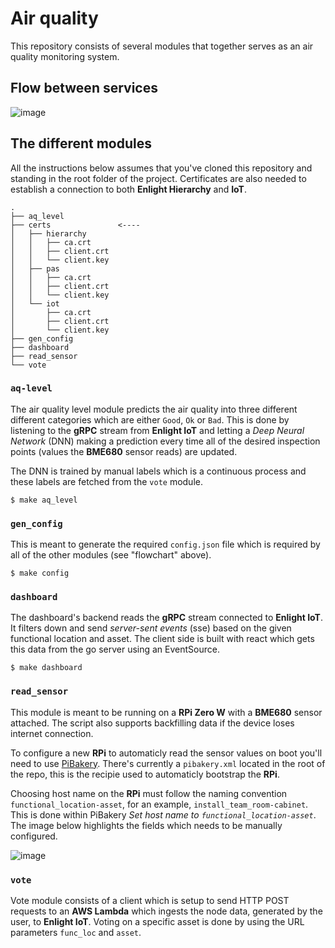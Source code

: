 # Air quality
This repository consists of several modules that together serves as an air quality monitoring system.

## Flow between services
![image](https://user-images.githubusercontent.com/16987380/43758634-0a058560-9a1d-11e8-8c8e-7110207c8e62.png)

## The different modules
All the instructions below assumes that you've cloned this repository and standing in the root folder of the project. Certificates are also needed to establish a connection to both **Enlight Hierarchy** and **IoT**.

```
.
├── aq_level
├── certs               <----
│   ├── hierarchy
│   │   ├── ca.crt
│   │   ├── client.crt
│   │   └── client.key
│   ├── pas
│   │   ├── ca.crt
│   │   ├── client.crt
│   │   └── client.key
│   └── iot
│       ├── ca.crt
│       ├── client.crt
│       └── client.key
├── gen_config
├── dashboard
├── read_sensor
└── vote
```
### `aq-level`
The air quality level module predicts the air quality into three different different categories which are either `Good`, `Ok` or `Bad`. This is done by listening to the **gRPC** stream from **Enlight IoT** and letting a *Deep Neural Network* (DNN) making a prediction every time all of the desired inspection points (values the **BME680** sensor reads) are updated.

The DNN is trained by manual labels which is a continuous process and these labels are fetched from the `vote` module.
```
$ make aq_level
```

### `gen_config`
This is meant to generate the required `config.json` file which is required by all of the other modules (see "flowchart" above).
```
$ make config
```
### `dashboard`
The dashboard's backend reads the **gRPC** stream connected to **Enlight IoT**. It filters down and send *server-sent events* (sse) based on the given functional location and asset. The client side is built with react which gets this data from the go server using an EventSource.
```
$ make dashboard
```
### `read_sensor`
This module is meant to be running on a **RPi Zero W** with a **BME680** sensor attached. The script also supports backfilling data if the device loses internet connection.

To configure a new **RPi** to automaticly read the sensor values on boot you'll need to use [PiBakery](http://www.pibakery.org/). There's currently a `pibakery.xml` located in the root of the repo, this is the recipie used to automaticly bootstrap the **RPi**.

Choosing host name on the **RPi** must follow the naming convention `functional_location-asset`, for an example, `install_team_room-cabinet`. This is done within PiBakery *Set host name to `functional_location-asset`*. The image below highlights the fields which needs to be manually configured.

![image](https://user-images.githubusercontent.com/16987380/44529850-5d71d000-a6ed-11e8-84ed-7a0721fc7cd4.png)

### `vote`
Vote module consists of a client which is setup to send HTTP POST requests to an **AWS Lambda** which ingests the node data, generated by the user, to **Enlight IoT**. Voting on a specific asset is done by using the URL parameters `func_loc` and `asset`.
